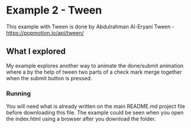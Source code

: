 # Example 2 - Tween
This example with Tween is done by Abdulrahman Al-Eryani
Tween - https://popmotion.io/api/tween/ 

## What I explored
My example explores another way to animate the done/submit animation where a by the help of tween two parts of a check mark merge together when the submit button is pressed.

### Running
You will need what is already written on the main README.md project file before downloading this file. The example could be seen when you open the index.html using a browser after you download the folder.
